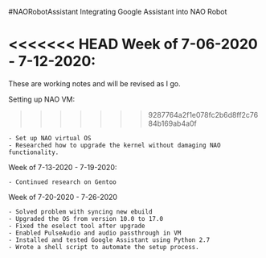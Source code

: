 #NAORobotAssistant
Integrating Google Assistant into NAO Robot

<<<<<<< HEAD
Week of 7-06-2020 - 7-12-2020:
=======
These are working notes and will be revised as I go.

Setting up NAO VM:
>>>>>>> 9287764a2f1e078fc2b6d8ff2c7684b169ab4a0f

    - Set up NAO virtual OS
    - Researched how to upgrade the kernel without damaging NAO functionality.

Week of 7-13-2020 - 7-19-2020:

    - Continued research on Gentoo 

Week of 7-20-2020 - 7-26-2020

    - Solved problem with syncing new ebuild 
    - Upgraded the OS from version 10.0 to 17.0
    - Fixed the eselect tool after upgrade
    - Enabled PulseAudio and audio passthrough in VM
    - Installed and tested Google Assistant using Python 2.7
    - Wrote a shell script to automate the setup process.
